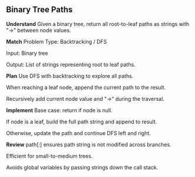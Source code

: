##  Binary Tree Paths
**Understand**
Given a binary tree, return all root-to-leaf paths as strings with "->" between node values.

**Match**
Problem Type: Backtracking / DFS

Input: Binary tree

Output: List of strings representing root to leaf paths.

**Plan**
Use DFS with backtracking to explore all paths.

When reaching a leaf node, append the current path to the result.

Recursively add current node value and "->" during the traversal.

**Implement**
Base case: return if node is null.

If node is a leaf, build the full path string and append to result.

Otherwise, update the path and continue DFS left and right.

**Review**
path[:] ensures path string is not modified across branches.

Efficient for small-to-medium trees.

Avoids global variables by passing strings down the call stack.

